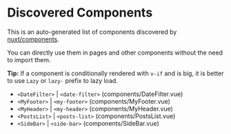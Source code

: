 # Discovered Components

This is an auto-generated list of components discovered by [nuxt/components](https://github.com/nuxt/components).

You can directly use them in pages and other components without the need to import them.

**Tip:** If a component is conditionally rendered with `v-if` and is big, it is better to use `Lazy` or `lazy-` prefix to lazy load.

- `<DateFilter>` | `<date-filter>` (components/DateFilter.vue)
- `<MyFooter>` | `<my-footer>` (components/MyFooter.vue)
- `<MyHeader>` | `<my-header>` (components/MyHeader.vue)
- `<PostsList>` | `<posts-list>` (components/PostsList.vue)
- `<SideBar>` | `<side-bar>` (components/SideBar.vue)
